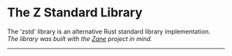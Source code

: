 # The Z Standard Library

The 'zstd' library is an alternative Rust standard library implementation.  
*The library was built with the [Zane](https://github.com/karrighan/zane) project in mind.*

---


